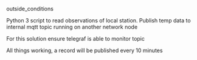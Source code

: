 outside_conditions

Python 3 script to read observations of local station. Publish temp data to internal mqtt topic
running on another network node

For this solution ensure telegraf is able to monitor topic

All things working, a record will be published every 10 minutes

